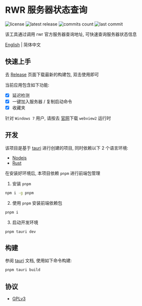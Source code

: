 # RWR 服务器状态查询

![license](https://badgen.net/github/license/Kreedzt/rwr-server-ping)
![latest release](https://badgen.net/github/release/Kreedzt/rwr-server-ping)
![commits count](https://badgen.net/github/commits/Kreedzt/rwr-server-ping)
![last commit](https://badgen.net/github/last-commit/Kreedzt/rwr-server-ping)

该工具通过调用 rwr 官方服务器查询地址, 可快速查询服务器状态信息

[English](README_en.md) | 简体中文

## 快速上手

去 [Release](https://github.com/Kreedzt/rwr-server-ping/releases) 页面下载最新的构建包, 双击使用即可

当前应用包含如下功能:

-   [x] 延迟检测
-   [x] 一键加入服务器 / 复制启动命令
-   [x] 收藏夹

针对 `Windows 7` 用户, 请按去 [官网](https://developer.microsoft.com/en-us/microsoft-edge/webview2/#download-section)下载 `webview2` 运行时 

## 开发

该项目是基于 [tauri](https://tauri.app/) 进行创建的项目, 同时依赖以下 2 个语言环境:

-   [Nodejs](https://nodejs.org/en/)
-   [Rust](https://www.rust-lang.org/)

在安装好环境后, 本项目依赖 `pnpm` 进行前端包管理

1. 安装 `pnpm`

```bash
npm i -g pnpm
```

2. 使用 `pnpm` 安装前端依赖包

```bash
pnpm i
```

3. 启动开发环境

```
pnpm tauri dev
```

## 构建

参阅 [tauri](https://tauri.app/zh/v1/guides/building/) 文档, 使用如下命令构建:

```bash
pnpm tauri build
```

## 协议

-   [GPLv3](https://opensource.org/licenses/GPL-3.0)
